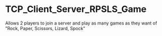 # TCP_Client_Server_RPSLS_Game
Allows 2 players to join a server and play as many games as they want of "Rock, Paper, Scissors, Lizard, Spock"
